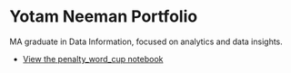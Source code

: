# Yotam Neeman Portfolio
MA graduate in Data Information, focused on analytics and data insights.

- [View the penalty_word_cup notebook](penalty_word_cup%20(1).ipynb) 
